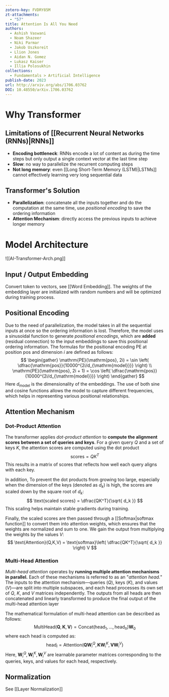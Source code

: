 ```yaml
---
zotero-key: FVDRY85M
zt-attachments:
  - "57"
title: Attention Is All You Need
authors:
  - Ashish Vaswani
  - Noam Shazeer
  - Niki Parmar
  - Jakob Uszkoreit
  - Llion Jones
  - Aidan N. Gomez
  - Lukasz Kaiser
  - Illia Polosukhin
collections:
  - Fundamentals > Artificial Intelligence
publish-date: 2023
url: http://arxiv.org/abs/1706.03762
DOI: 10.48550/arXiv.1706.03762
---
```

# Why Transformer
## Limitations of [[Recurrent Neural Networks (RNNs)|RNNs]]
- **Encoding bottleneck**: RNNs encode a lot of content as during the time steps but only output a single context vector at the last time step
- **Slow**: no way to parallelize the recurrent computing steps
- **Not long memory**: even [[Long Short-Term Memory (LSTM)|LSTMs]] cannot effectively learning very long sequential data

## Transformer's Solution
- **Parallelization**: concatenate all the inputs together and do the computation at the same time, use *positional encoding* to save the ordering information
- **Attention Mechanism**: directly access the previous inputs to achieve longer memory

# Model Architecture
![[AI-Transformer-Arch.png]]
## Input / Output Embedding
Convert token to vectors, see [[Word Embedding]]. The weights of the embedding layer are initialized with random numbers and will be optimized during training process.

## Positional Encoding
Due to the need of parallelization, the model takes in all the sequential inputs at once so the ordering information is lost. Therefore, the model uses a sinusoidal function to generate *positional encodings*, which are **added** (residual connection) to the input embeddings to save this positional ordering information. The formulas for the positional encoding $\mathrm{PE}$ at position $\mathrm{pos}$ and dimension $i$ are defined as follows:
$$
\begin{gather}
\mathrm{PE}(\mathrm{pos}, 2i) = \sin \left( \dfrac{\mathrm{pos}}{10000^{2i/d_{\mathrm{model}}}} \right)  \\
\mathrm{PE}(\mathrm{pos}, 2i + 1) = \cos \left( \dfrac{\mathrm{pos}}{10000^{2i/d_{\mathrm{model}}}} \right) 
\end{gather}
$$
Here $d_\mathrm{model}$ is the dimensionality of the embeddings. The use of both sine and cosine functions allows the model to capture different frequencies, which helps in representing various positional relationships.

## Attention Mechanism
### Dot-Product Attention
The transformer applies *dot-product attention* to **compute the alignment scores between a set of queries and keys**. For a given query $Q$ and a set of keys $K$, the attention scores are computed using the dot product
$$
\text{scores} = QK^T
$$
This results in a matrix of scores that reflects how well each query aligns with each key.

In addition, To prevent the dot products from growing too large, especially when the dimension of the keys (denoted as $d_k$​) is high, the scores are scaled down by the square root of $d_k$:
$$
\text{scaled scores} = \dfrac{QK^T}{\sqrt{ d_k }}
$$
This scaling helps maintain stable gradients during training.

Finally, the scaled scores are then passed through a [[Softmax|softmax function]] to convert them into attention weights, which ensures that the weights are normalized and sum to one. We gain the output from multiplying the weights by the values $V$:
$$
\text{Attention}(Q,K,V) = \text{softmax}\left( \dfrac{QK^T}{\sqrt{ d_k }} \right) V
$$
### Multi-Head Attention
*Multi-head attention* operates by **running multiple attention mechanisms in parallel.** Each of these mechanisms is referred to as an "*attention head.*" The inputs to the attention mechanism—queries ($Q$), keys ($K$), and values ($V$)—are split into multiple subspaces, and each head processes its own set of $Q$, $K$, and $V$ matrices independently. The outputs from all heads are then concatenated and linearly transformed to produce the final output of the multi-head attention layer

The mathematical formulation of multi-head attention can be described as follows:
$$
\text{MultiHead}(\textbf{Q}, \textbf{K}, \textbf{V}) = \text{Concat}(\text{head}_1, \ldots, \text{head}_h) \textbf{W}_0
$$
where each head is computed as:
$$
\text{head}_i = \text{Attention}(\textbf{Q} \textbf{W}_i^Q, \textbf{K} \textbf{W}_i^K, \textbf{V} \textbf{W}_i^V)
$$
Here, $\textbf{W}_i^Q, \textbf{W}_i^K, \textbf{W}_i^V$ are learnable parameter matrices corresponding to the queries, keys, and values for each head, respectively.

## Normalization
See [[Layer Normalization]]


